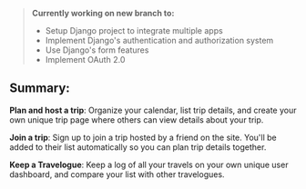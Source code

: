 
> **Currently working on new branch to:**
> - Setup Django project to integrate multiple apps
> - Implement Django's authentication and authorization system
> - Use Django's form features
> - Implement OAuth 2.0


Summary:
--------
**Plan and host a trip**: Organize your calendar, list trip details, and create your own unique trip page where others can view details about your trip.

**Join a trip**: Sign up to join a trip hosted by a friend on the site. You'll be added to their list automatically so you can plan trip details together.

**Keep a Travelogue**: Keep a log of all your travels on your own unique user dashboard, and compare your list with other travelogues.